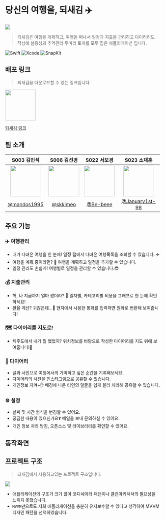 # 당신의 여행을, 되새김 ✈️

<img src="https://user-images.githubusercontent.com/76734067/207257347-98c2c9e4-013f-4132-8029-99bbaa743d73.png">

> 되새김은 여행을 계획하고, 여행을 떠나서 일정과 지출을 관리하고 다이러리도 작성해 실용성과 추억관리 두마리 토끼를 모두 잡은 애플리케이션 입니다.

![Swift](https://img.shields.io/badge/swift-v5.7-orange?logo=swift) 
![Xcode](https://img.shields.io/badge/xcode-v14.0-blue?logo=xcode)
![SnapKit](https://img.shields.io/badge/SnapKit-v14.0-green)

## 배포 링크

> 되새김을 다운로드할 수 있는 링크입니다.

<img width="100" src="https://user-images.githubusercontent.com/76734067/207779701-cd44d8b6-d3eb-473d-86f6-50fc0f439374.png">

[되새김 링크](https://apps.apple.com/kr/app/%EB%90%98%EC%83%88%EA%B9%80/id6444737875)

## 팀 소개

|S003 김민석|S006 김선경|S022 서보경|S023 소재훈|
|:-:|:-:|:-:|:-:|
|<img src="https://avatars.githubusercontent.com/u/77199797?v=4" width=100>|<img src="https://avatars.githubusercontent.com/u/81314063?v=4" width=100>|<img src="https://avatars.githubusercontent.com/u/50136980?v=4" width=100>|<img src="https://avatars.githubusercontent.com/u/76734067?v=4" width=100>|
|[@mandos1995](https://github.com/mandos1995)|[@skkimeo](https://github.com/skkimeo)|[@Be-beee](https://github.com/Be-beee)|[@January1st-98](https://github.com/January1st-98)|

## 주요 기능

### ✈️ 여행관리
- 내가 다녀온 여행을 한 눈에! 일정 탭에서 다녀온 여행목록을 조회할 수 있습니다. ✈️
- 여행을 계획 중이라면? 👀 여행을 계획하고 일정을 추가할 수 있습니다.
- 일정 관리도 손쉽게! 여행별로 일정을 관리할 수 있습니다.😎

### 💰 지출관리
- 헉, 나 지금까지 얼마 썼더라? 🤑 일자별, 카테고리별 비용을 그래프로 한 눈에 확인하세요!
- 환율 계산? 귀찮은데…🫤 현지에서 사용한 통화를 입력하면 원화로 변환해 보여줍니다!

### 🗺 다이어리를 지도로!
- 제주도에서 내가 뭘 했었지? 위치정보를 바탕으로 작성한 다이어리를 지도 위에 보여줍니다!📍

### 📝 다이어리
- 글과 사진으로 여행에서의 기억하고 싶은 순간을 기록해보세요.
- 다이어리의 사진을 인스타그램으로 공유할 수 있습니다.
- 개인정보 지켜~✋ 배경에 나온 타인의 얼굴을 쉽게 블러 처리해 공유할 수 있습니다.

### ⚙️ 설정
- 날짜 및 시간 형식을 변경할 수 있어요.
- 궁금한 내용이 있으신가요❓ 메일을 보내 문의하실 수 있어요.
- 개인 정보 처리 방침, 오픈소스 및 라이브러리를 확인할 수 있어요.

## 동작화면



## 프로젝트 구조

> 되새김에서 사용하고있는 프로젝트 구조입니다.

<img src="https://user-images.githubusercontent.com/76734067/207780104-3a489812-6340-46bd-8087-56a2bd7cb229.png">

- 애플리케이션의 구조가 크기 않아 코디네이터 패턴이나 클린아키텍쳐의 필요성을 느끼지 못했습니다.
- `MVVM`만으로도 저희 애플리케이션을 충분히 유지보수할 수 있다고 생각하여 MVVM 디자인 패턴을 선택하였습니다.